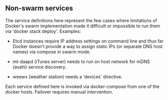 ## Non-swarm services

The service definitions here represent the few cases where limitations
of Docker's swarm implementation made it difficult or impossible to
run them via 'docker stack deploy'. Examples:

* Etcd instances require IP address settings on command line and thus
far Docker doesn't provide a way to assign static IPs (or separate DNS
host names) via compose in swarm mode.

* mt-daapd (iTunes server) needs to run on host network for mDNS (avahi) service
discovery.

* weewx (weather station) needs a 'devices' directive.

Each service defined here is invoked via docker-compose from one of
the docker hosts.  Failover requires manual intervention.

